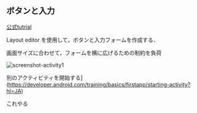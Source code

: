 ## ボタンと入力

[公式tutrial](<https://developer.android.com/training/basics/firstapp/building-ui?hl=JA>)

Layout editor を使用して，ボタンと入力フォームを作成する．

画面サイズに合わせて，フォームを横に広げるための制約を負荷

![screenshot-activity1](C:\Users\HOME\Documents\GitHub\what-I-learn\Android\SampleApps.assets\screenshot-activity1.png)



別のアクティビティを開始する](<https://developer.android.com/training/basics/firstapp/starting-activity?hl=JA>)

これやる